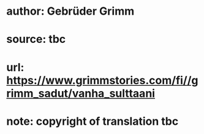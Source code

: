 # author: Gebrüder Grimm
# source: tbc
# url: https://www.grimmstories.com/fi//grimm_sadut/vanha_sulttaani
# note: copyright of translation tbc


